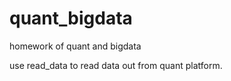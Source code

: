 # quant_bigdata
homework of quant and bigdata

use read_data to read data out from quant platform. 
